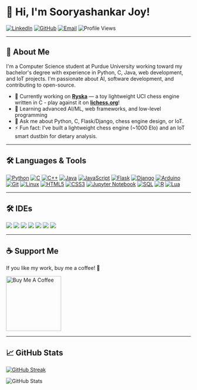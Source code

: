 # 👋 Hi, I'm Sooryashankar Joy!

[![LinkedIn](https://img.shields.io/badge/LinkedIn-Sooryashankar%20Joy-0A66C2?style=for-the-badge&logo=linkedin&logoColor=white)](https://www.linkedin.com/in/sooryashankar-joy) 
[![GitHub](https://img.shields.io/badge/GitHub-reposketched-181717?style=for-the-badge&logo=github&logoColor=white)](https://github.com/reposketched)
[![Email](https://img.shields.io/badge/Email-joy12@purdue.edu-D14836?style=for-the-badge&logo=gmail&logoColor=white)](mailto:joy12@purdue.edu)
<img src="https://komarev.com/ghpvc/?username=reposketched&color=blue&style=for-the-badge" alt="Profile Views">

---

## 🧑 About Me

I'm a Computer Science student at Purdue University working toward my bachelor's degree with experience in Python, C, Java, web development, and IoT projects. I'm passionate about AI, software development, and contributing to open-source.

- 🔭 Currently working on **[Ryska](https://github.com/reposketched/ryska)** — a toy lightweight UCI chess engine written in C - play against it on **[lichess.org](https://lichess.org/@/shogunBOT)**!
- 🌱 Learning advanced AI/ML, web frameworks, and low-level programming
- 💬 Ask me about Python, C, Flask/Django, chess engine design, or IoT.
- ⚡ Fun fact: I've built a lightweight chess engine (~1000 Elo) and an IoT smart dustbin for dietary analysis.

---

## 🛠 Languages & Tools

<p>
  <a href="https://www.python.org/"><img alt="Python" src="https://img.shields.io/badge/Python-3776AB?style=for-the-badge&logo=python&logoColor=white" /></a>
<a href="https://en.cppreference.com/w/c"><img alt="C" src="https://img.shields.io/badge/C-00599C?style=for-the-badge&logo=c&logoColor=white" /></a>
<a href="https://isocpp.org/"><img alt="C++" src="https://img.shields.io/badge/C++-00599C?style=for-the-badge&logo=c%2B%2B&logoColor=white" /></a>
<a href="https://www.oracle.com/java/"><img alt="Java" src="https://img.shields.io/badge/Java-007396?style=for-the-badge&logo=java&logoColor=white" /></a>
<a href="https://developer.mozilla.org/en-US/docs/Web/JavaScript"><img alt="JavaScript" src="https://img.shields.io/badge/JavaScript-F7DF1E?style=for-the-badge&logo=javascript&logoColor=black" /></a>
<a href="https://flask.palletsprojects.com/"><img alt="Flask" src="https://img.shields.io/badge/Flask-000000?style=for-the-badge&logo=flask&logoColor=white" /></a>
<a href="https://www.djangoproject.com/"><img alt="Django" src="https://img.shields.io/badge/Django-092E20?style=for-the-badge&logo=django&logoColor=white" /></a>
<a href="https://www.arduino.cc/"><img alt="Arduino" src="https://img.shields.io/badge/Arduino-00979D?style=for-the-badge&logo=arduino&logoColor=white" /></a>
<a href="https://git-scm.com/"><img alt="Git" src="https://img.shields.io/badge/Git-F05032?style=for-the-badge&logo=git&logoColor=white" /></a>
<a href="https://www.kernel.org/"><img alt="Linux" src="https://img.shields.io/badge/Linux-FCC624?style=for-the-badge&logo=linux&logoColor=black" /></a>
<a href="https://developer.mozilla.org/en-US/docs/Web/HTML"><img alt="HTML5" src="https://img.shields.io/badge/HTML5-E34F26?style=for-the-badge&logo=html5&logoColor=white" /></a>
<a href="https://developer.mozilla.org/en-US/docs/Web/CSS"><img alt="CSS3" src="https://img.shields.io/badge/CSS3-1572B6?style=for-the-badge&logo=css3&logoColor=white" /></a>
<a href="https://jupyter.org/"><img alt="Jupyter Notebook" src="https://img.shields.io/badge/Jupyter-DA5B0B?style=for-the-badge&logo=jupyter&logoColor=white" /></a>
<a href="https://www.sql.org/"><img alt="SQL" src="https://img.shields.io/badge/SQL-003B57?style=for-the-badge&logo=sqlite&logoColor=white" /></a>
<a href="https://www.r-project.org/"><img alt="R" src="https://img.shields.io/badge/R-276DC3?style=for-the-badge&logo=r&logoColor=white" /></a>
<a href="https://www.lua.org/"><img alt="Lua" src="https://img.shields.io/badge/Lua-2C2D72?style=for-the-badge&logo=lua&logoColor=white" /></a>



</p>

---

## 🛠 IDEs

<p>
  <img src="https://img.shields.io/badge/PyCharm-000000?style=for-the-badge&logo=pycharm&logoColor=white" />
  <img src="https://img.shields.io/badge/CLion-0C97D8?style=for-the-badge&logo=clion&logoColor=white" />
  <img src="https://img.shields.io/badge/IntelliJ-000000?style=for-the-badge&logo=intellij-idea&logoColor=white" />
  <img src="https://img.shields.io/badge/VSCode-0078D4?style=for-the-badge&logo=visual-studio-code&logoColor=white" />
  <img src="https://img.shields.io/badge/Neovim-43B51F?style=for-the-badge&logo=neovim&logoColor=white" />
  <img src="https://img.shields.io/badge/Nano-4EAA25?style=for-the-badge&logo=nano&logoColor=white" />
  <img src="https://img.shields.io/badge/Emacs-000000?style=for-the-badge&logo=gnu-emacs&logoColor=white" />
</p>

---

## ☕ Support Me

If you like my work, buy me a coffee! 🥺  

<a href="https://www.buymeacoffee.com/reposketched" target="_blank"><img src="https://cdn.buymeacoffee.com/buttons/v2/default-red.png" alt="Buy Me A Coffee" width="150"></a>

---


## 📈 GitHub Stats

[![GitHub Streak](https://github-readme-streak-stats.herokuapp.com?user=reposketched&theme=dark&hide_border=true)](https://git.io/streak-stats)

![GitHub Stats](https://github-readme-stats.vercel.app/api?username=reposketched&show_icons=true&hide_border=true&theme=radical)
